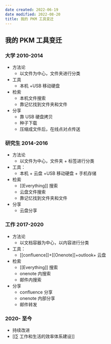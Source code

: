```yaml
---
date created: 2022-06-19
date modified: 2022-08-20
title: 我的 PKM 工具变迁
---
```


## 我的 PKM 工具变迁

### 大学 2010-2014

- 方法论
	- 以文件为中心，文件夹进行分类
- 工具
	- 本机 +USB 移动硬盘
- 检索
	- 本机文件搜索
	- 靠记忆找到文件夹和文件
- 分享
	- 靠 USB 硬盘拷贝
	- 种子下载
	- 压缩成文件后，在线点对点传送

### 研究生 2014-2016

- 方法论
	- 以文件为中心，文件夹 + 标签进行分类
- 工具：
	- 本机 + 云盘 +USB 移动硬盘 + 手机存储
- 检索
	- [[Everything]] 搜索
	- 云盘文件搜索
	- 靠记忆找到文件夹和文件
- 分享
	- 云盘分享

### 工作 2017-2020

- 方法论
	- 以文档容器为中心，以内容进行分类
- 工具：
	- [[confluence]]+[[Onenote]]+outlook+ 云盘
- 检索
	- [[Everything]] 搜索
	- onenote 内搜索
	- 邮件内搜索
- 分享
	- confluence 分享
	- onenote 内部分享
	- 邮件转发

### 2020- 至今

- 持续改进
- [[∑ 工作和生活的效率体系建设]]
